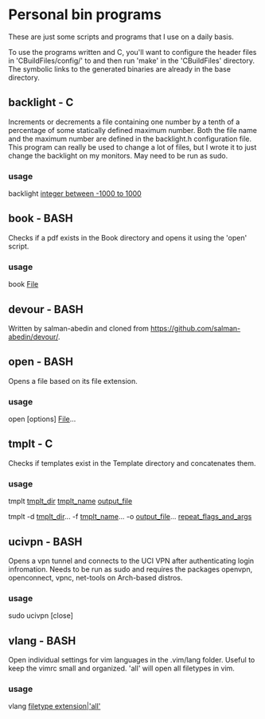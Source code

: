 # Personal bin programs

These are just some scripts and programs that I use on a daily basis.

To use the programs written and C, you'll want to configure the header files
in 'CBuildFiles/config/' to and then run 'make' in the 'CBuildFiles' directory.
The symbolic links to the generated binaries are already in the base directory.

## backlight - C

Increments or decrements a file containing one number by a tenth of a percentage of some
statically defined maximum number. Both the file name and the maximum number
are defined in the backlight.h configuration file. This program can really be used to
change a lot of files, but I wrote it to just change the backlight on my
monitors. May need to be run as sudo.

### usage

backlight <u>integer between -1000 to 1000</u>

## book - BASH

Checks if a pdf exists in the Book directory and opens it using the 'open'
script.

### usage

book <u>File</u>

## devour - BASH

Written by salman-abedin and cloned from
https://github.com/salman-abedin/devour/.

## open - BASH

Opens a file based on its file extension.

### usage

open [options] <u>File</u>...

## tmplt - C

Checks if templates exist in the Template directory and concatenates them.

### usage

tmplt <u>tmplt_dir</u> <u>tmplt_name</u> <u>output_file</u>

tmplt -d <u>tmplt_dir</u>... -f <u>tmplt_name</u>... -o <u>output_file</u>... <u>repeat_flags_and_args</u>


## ucivpn - BASH

Opens a vpn tunnel and connects to the UCI VPN after authenticating login
infromation. Needs to be run as sudo and requires the packages openvpn,
openconnect, vpnc, net-tools on Arch-based distros.

### usage

sudo ucivpn [close]

## vlang - BASH

Open individual settings for vim languages in the .vim/lang folder. Useful
to keep the vimrc small and organized. 'all' will open all filetypes in vim.

### usage

vlang <u>filetype extension|'all'</u>
